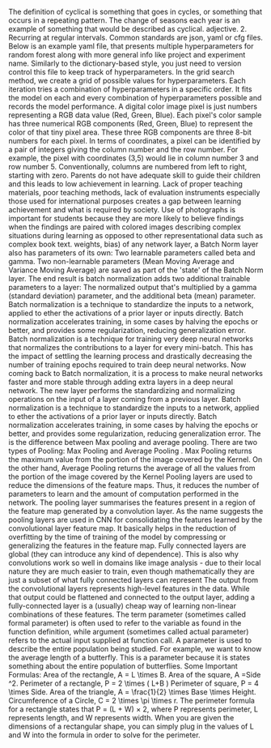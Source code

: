 The definition of cyclical is something that goes in cycles, or something that occurs in a repeating pattern. The change of seasons each year is an example of something that would be described as cyclical. adjective. 2. Recurring at regular intervals.
Common standards are json, yaml or cfg files. Below is an example yaml file, that presents multiple hyperparameters for random forest along with more general info like project and experiment name. Similarly to the dictionary-based style, you just need to version control this file to keep track of hyperparameters.
In the grid search method, we create a grid of possible values for hyperparameters. Each iteration tries a combination of hyperparameters in a specific order. It fits the model on each and every combination of hyperparameters possible and records the model performance.
A digital color image pixel is just numbers representing a RGB data value (Red, Green, Blue). Each pixel's color sample has three numerical RGB components (Red, Green, Blue) to represent the color of that tiny pixel area. These three RGB components are three 8-bit numbers for each pixel.
In terms of coordinates, a pixel can be identified by a pair of integers giving the column number and the row number. For example, the pixel with coordinates (3,5) would lie in column number 3 and row number 5. Conventionally, columns are numbered from left to right, starting with zero.
Parents do not have adequate skill to guide their children and this leads to low achievement in learning. Lack of proper teaching materials, poor teaching methods, lack of evaluation instruments especially those used for international purposes creates a gap between learning achievement and what is required by society.
Use of photographs is important for students because they are more likely to believe findings when the findings are paired with colored images describing complex situations during learning as opposed to other representational data such as complex book text.
weights, bias) of any network layer, a Batch Norm layer also has parameters of its own: Two learnable parameters called beta and gamma. Two non-learnable parameters (Mean Moving Average and Variance Moving Average) are saved as part of the 'state' of the Batch Norm layer.
The end result is batch normalization adds two additional trainable parameters to a layer: The normalized output that's multiplied by a gamma (standard deviation) parameter, and the additional beta (mean) parameter.
Batch normalization is a technique to standardize the inputs to a network, applied to ether the activations of a prior layer or inputs directly. Batch normalization accelerates training, in some cases by halving the epochs or better, and provides some regularization, reducing generalization error.
Batch normalization is a technique for training very deep neural networks that normalizes the contributions to a layer for every mini-batch. This has the impact of settling the learning process and drastically decreasing the number of training epochs required to train deep neural networks.
Now coming back to Batch normalization, it is a process to make neural networks faster and more stable through adding extra layers in a deep neural network. The new layer performs the standardizing and normalizing operations on the input of a layer coming from a previous layer.
Batch normalization is a technique to standardize the inputs to a network, applied to ether the activations of a prior layer or inputs directly. Batch normalization accelerates training, in some cases by halving the epochs or better, and provides some regularization, reducing generalization error.
The is the difference between Max pooling and average pooling.
There are two types of Pooling: Max Pooling and Average Pooling . Max Pooling returns the maximum value from the portion of the image covered by the Kernel. On the other hand, Average Pooling returns the average of all the values from the portion of the image covered by the Kernel
Pooling layers are used to reduce the dimensions of the feature maps. Thus, it reduces the number of parameters to learn and the amount of computation performed in the network. The pooling layer summarises the features present in a region of the feature map generated by a convolution layer.
As the name suggests the pooling layers are used in CNN for consolidating the features learned by the convolutional layer feature map. It basically helps in the reduction of overfitting by the time of training of the model by compressing or generalizing the features in the feature map.
Fully connected layers are global (they can introduce any kind of dependence). This is also why convolutions work so well in domains like image analysis - due to their local nature they are much easier to train, even though mathematically they are just a subset of what fully connected layers can represent
The output from the convolutional layers represents high-level features in the data. While that output could be flattened and connected to the output layer, adding a fully-connected layer is a (usually) cheap way of learning non-linear combinations of these features.
The term parameter (sometimes called formal parameter) is often used to refer to the variable as found in the function definition, while argument (sometimes called actual parameter) refers to the actual input supplied at function call.
A parameter is used to describe the entire population being studied. For example, we want to know the average length of a butterfly. This is a parameter because it is states something about the entire population of butterflies.
Some Important Formulas:
Area of the rectangle, A = L \times B.
Area of the square, A =Side ^2.
Perimeter of a rectangle, P = 2 \times ( L+B )
Perimeter of square, P = 4 \times Side.
Area of the triangle, A = \frac{1}{2} \times Base \times Height.
Circumference of a Circle, C = 2 \times \pi \times r.
The perimeter formula for a rectangle states that P = (L + W) × 2, where P represents perimeter, L represents length, and W represents width. When you are given the dimensions of a rectangular shape, you can simply plug in the values of L and W into the formula in order to solve for the perimeter.
